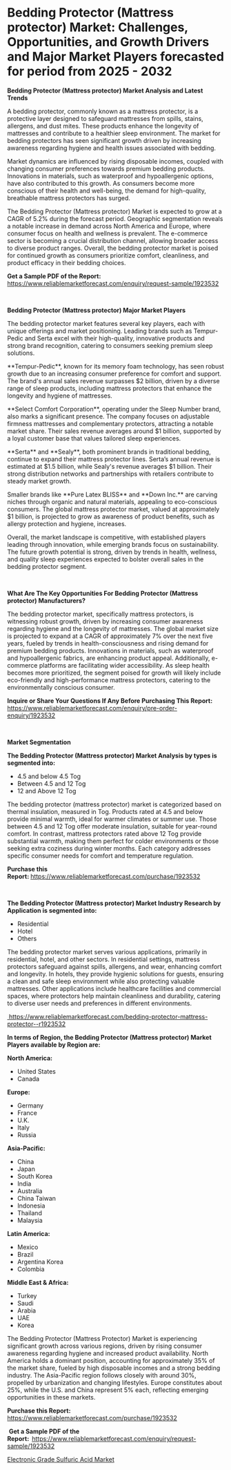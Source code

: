 <p><h1>Bedding Protector (Mattress protector) Market: Challenges, Opportunities, and Growth Drivers and Major Market Players forecasted for period from 2025 - 2032</h1></p><p><strong>Bedding Protector (Mattress protector) Market Analysis and Latest Trends</strong></p>
<p><p>A bedding protector, commonly known as a mattress protector, is a protective layer designed to safeguard mattresses from spills, stains, allergens, and dust mites. These products enhance the longevity of mattresses and contribute to a healthier sleep environment. The market for bedding protectors has seen significant growth driven by increasing awareness regarding hygiene and health issues associated with bedding.</p><p>Market dynamics are influenced by rising disposable incomes, coupled with changing consumer preferences towards premium bedding products. Innovations in materials, such as waterproof and hypoallergenic options, have also contributed to this growth. As consumers become more conscious of their health and well-being, the demand for high-quality, breathable mattress protectors has surged.</p><p>The Bedding Protector (Mattress protector) Market is expected to grow at a CAGR of 5.2% during the forecast period. Geographic segmentation reveals a notable increase in demand across North America and Europe, where consumer focus on health and wellness is prevalent. The e-commerce sector is becoming a crucial distribution channel, allowing broader access to diverse product ranges. Overall, the bedding protector market is poised for continued growth as consumers prioritize comfort, cleanliness, and product efficacy in their bedding choices.</p></p>
<p><strong>Get a Sample PDF of the Report:&nbsp;</strong> <a href="https://www.reliablemarketforecast.com/enquiry/request-sample/1923532?utm_campaign=3123&utm_medium=2&utm_source=Github&utm_content=ia&utm_term=28032025&utm_id=bedding-protector-mattress-protector">https://www.reliablemarketforecast.com/enquiry/request-sample/1923532</a></p>
<p>&nbsp;</p>
<p><strong>Bedding Protector (Mattress protector) Major Market Players</strong></p>
<p><p>The bedding protector market features several key players, each with unique offerings and market positioning. Leading brands such as Tempur-Pedic and Serta excel with their high-quality, innovative products and strong brand recognition, catering to consumers seeking premium sleep solutions.</p><p>**Tempur-Pedic**, known for its memory foam technology, has seen robust growth due to an increasing consumer preference for comfort and support. The brand's annual sales revenue surpasses $2 billion, driven by a diverse range of sleep products, including mattress protectors that enhance the longevity and hygiene of mattresses.</p><p>**Select Comfort Corporation**, operating under the Sleep Number brand, also marks a significant presence. The company focuses on adjustable firmness mattresses and complementary protectors, attracting a notable market share. Their sales revenue averages around $1 billion, supported by a loyal customer base that values tailored sleep experiences.</p><p>**Serta** and **Sealy**, both prominent brands in traditional bedding, continue to expand their mattress protector lines. Serta’s annual revenue is estimated at $1.5 billion, while Sealy's revenue averages $1 billion. Their strong distribution networks and partnerships with retailers contribute to steady market growth.</p><p>Smaller brands like **Pure Latex BLISS** and **Down Inc.** are carving niches through organic and natural materials, appealing to eco-conscious consumers. The global mattress protector market, valued at approximately $1 billion, is projected to grow as awareness of product benefits, such as allergy protection and hygiene, increases. </p><p>Overall, the market landscape is competitive, with established players leading through innovation, while emerging brands focus on sustainability. The future growth potential is strong, driven by trends in health, wellness, and quality sleep experiences expected to bolster overall sales in the bedding protector segment.</p></p>
<p>&nbsp;</p>
<p><strong>What Are The Key Opportunities For Bedding Protector (Mattress protector) Manufacturers?</strong></p>
<p><p>The bedding protector market, specifically mattress protectors, is witnessing robust growth, driven by increasing consumer awareness regarding hygiene and the longevity of mattresses. The global market size is projected to expand at a CAGR of approximately 7% over the next five years, fueled by trends in health-consciousness and rising demand for premium bedding products. Innovations in materials, such as waterproof and hypoallergenic fabrics, are enhancing product appeal. Additionally, e-commerce platforms are facilitating wider accessibility. As sleep health becomes more prioritized, the segment poised for growth will likely include eco-friendly and high-performance mattress protectors, catering to the environmentally conscious consumer.</p></p>
<p><strong>Inquire or Share Your Questions If Any Before Purchasing This Report:</strong> <a href="https://www.reliablemarketforecast.com/enquiry/pre-order-enquiry/1923532?utm_campaign=3123&utm_medium=2&utm_source=Github&utm_content=ia&utm_term=28032025&utm_id=bedding-protector-mattress-protector">https://www.reliablemarketforecast.com/enquiry/pre-order-enquiry/1923532</a></p>
<p>&nbsp;</p>
<p><strong>Market Segmentation</strong></p>
<p><strong>The Bedding Protector (Mattress protector) Market Analysis by types is segmented into:</strong></p>
<p><ul><li>4.5 and below 4.5 Tog</li><li>Between 4.5 and 12 Tog</li><li>12 and Above 12 Tog</li></ul></p>
<p><p>The bedding protector (mattress protector) market is categorized based on thermal insulation, measured in Tog. Products rated at 4.5 and below provide minimal warmth, ideal for warmer climates or summer use. Those between 4.5 and 12 Tog offer moderate insulation, suitable for year-round comfort. In contrast, mattress protectors rated above 12 Tog provide substantial warmth, making them perfect for colder environments or those seeking extra coziness during winter months. Each category addresses specific consumer needs for comfort and temperature regulation.</p></p>
<p><strong>Purchase this Report:&nbsp;</strong><a href="https://www.reliablemarketforecast.com/purchase/1923532?utm_campaign=3123&utm_medium=2&utm_source=Github&utm_content=ia&utm_term=28032025&utm_id=bedding-protector-mattress-protector">https://www.reliablemarketforecast.com/purchase/1923532</a></p>
<p>&nbsp;</p>
<p><strong>The Bedding Protector (Mattress protector) Market Industry Research by Application is segmented into:</strong></p>
<p><ul><li>Residential</li><li>Hotel</li><li>Others</li></ul></p>
<p><p>The bedding protector market serves various applications, primarily in residential, hotel, and other sectors. In residential settings, mattress protectors safeguard against spills, allergens, and wear, enhancing comfort and longevity. In hotels, they provide hygienic solutions for guests, ensuring a clean and safe sleep environment while also protecting valuable mattresses. Other applications include healthcare facilities and commercial spaces, where protectors help maintain cleanliness and durability, catering to diverse user needs and preferences in different environments.</p></p>
<p><a href="https://www.reliablemarketforecast.com/bedding-protector-mattress-protector--r1923532?utm_campaign=3123&utm_medium=2&utm_source=Github&utm_content=ia&utm_term=28032025&utm_id=bedding-protector-mattress-protector">&nbsp;https://www.reliablemarketforecast.com/bedding-protector-mattress-protector--r1923532</a></p>
<p><strong>In terms of Region, the Bedding Protector (Mattress protector) Market Players available by Region are:</strong></p>
<p>
    <p> <strong> North America: </strong>
        <ul>
            <li>United States</li>
            <li>Canada</li>
        </ul>
        </p> 
    <p> <strong> Europe: </strong>
        <ul>
            <li>Germany</li>
            <li>France</li>
            <li>U.K.</li>
            <li>Italy</li>
            <li>Russia</li>
        </ul>
        </p> 
    <p> <strong> Asia-Pacific: </strong>
        <ul>
            <li>China</li>
            <li>Japan</li>
            <li>South Korea</li>
            <li>India</li>
            <li>Australia</li>
            <li>China Taiwan</li>
            <li>Indonesia</li>
            <li>Thailand</li>
            <li>Malaysia</li>
        </ul>
        </p> 
    <p> <strong> Latin America: </strong>
        <ul>
            <li>Mexico</li>
            <li>Brazil</li>
            <li>Argentina Korea</li>
            <li>Colombia</li>
        </ul>
        </p> 
    <p> <strong> Middle East & Africa: </strong>
        <ul>
            <li>Turkey</li>
            <li>Saudi</li>
            <li>Arabia</li>
            <li>UAE</li>
            <li>Korea</li>
        </ul>
    </p>
    </p>
<p><p>The Bedding Protector (Mattress Protector) Market is experiencing significant growth across various regions, driven by rising consumer awareness regarding hygiene and increased product availability. North America holds a dominant position, accounting for approximately 35% of the market share, fueled by high disposable incomes and a strong bedding industry. The Asia-Pacific region follows closely with around 30%, propelled by urbanization and changing lifestyles. Europe constitutes about 25%, while the U.S. and China represent 5% each, reflecting emerging opportunities in these markets.</p></p>
<p><strong>Purchase this Report: </strong><a href="https://www.reliablemarketforecast.com/purchase/1923532?utm_campaign=3123&utm_medium=2&utm_source=Github&utm_content=ia&utm_term=28032025&utm_id=bedding-protector-mattress-protector">https://www.reliablemarketforecast.com/purchase/1923532</a></p>
<p>&nbsp;<strong>Get a Sample PDF of the Report:&nbsp;&nbsp;</strong><a href="https://www.reliablemarketforecast.com/enquiry/request-sample/1923532?utm_campaign=3123&utm_medium=2&utm_source=Github&utm_content=ia&utm_term=28032025&utm_id=bedding-protector-mattress-protector">https://www.reliablemarketforecast.com/enquiry/request-sample/1923532</a></p>
<p><strong></strong></p>
<p><p><a href="https://github.com/balapopepi/Market-Research-Report-List-1/blob/main/electronic-grade-sulfuric-acid-market.md?utm_campaign=3123&utm_medium=2&utm_source=Github&utm_content=ia&utm_term=28032025&utm_id=bedding-protector-mattress-protector">Electronic Grade Sulfuric Acid Market</a></p></p>